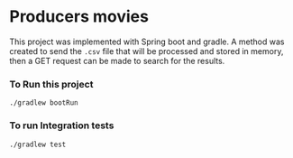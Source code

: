 # Producers movies

This project was implemented with Spring boot and gradle.
A method was created to send the ``.csv`` file that will be processed and stored in memory, then a GET request can be made to search for the results.

### To Run this project
```
./gradlew bootRun
```

### To run Integration tests
```
./gradlew test
``` 




